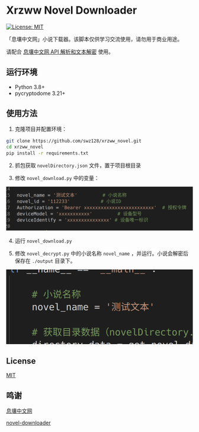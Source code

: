 
# Xrzww Novel Downloader
[![License: MIT](https://img.shields.io/badge/License-MIT-yellow.svg)](https://opensource.org/licenses/MIT)

「息壤中文网」小说下载器。该脚本仅供学习交流使用，请勿用于商业用途。

请配合 [息壤中文网 API 解析和文本解密](doc/xrzww_api.md) 使用。

## 运行环境

- Python 3.8+
- pycryptodome 3.21+

## 使用方法

1. 克隆项目并配置环境：

```bash
git clone https://github.com/swz128/xrzww_novel.git
cd xrzww_novel
pip install -r requirements.txt
```

2. 抓包获取 `novelDirectory.json` 文件，置于项目根目录

3. 修改 `novel_download.py` 中的变量：

![](doc/img/1.png)

4. 运行 `novel_download.py`

5. 修改 `novel_decrypt.py` 中的小说名称 `novel_name` ，并运行。小说会解密后保存在 `./output` 目录下。

![](doc/img/2.png)

## License

[MIT](LICENSE)

## 鸣谢

[息壤中文网](https://www.xrzww.com/)

[novel-downloader](https://github.com/404-novel-project/novel-downloader)